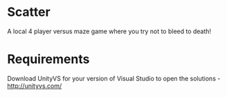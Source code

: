 # Scatter
A local 4 player versus maze game where you try not to bleed to death!

# Requirements
Download UnityVS for your version of Visual Studio to open the solutions - http://unityvs.com/